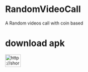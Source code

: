 # RandomVideoCall
A Random videos call with coin based

# download apk 
<a href="https://github.com/shubhamg0sai/RandomVideoCalll-/blob/Delete/Build/Apk/VideoCall.apk?raw=true" target="blank"><img align="center" src="https://raw.githubusercontent.com/shubhamg0sai/shubhamg0sai/main/Blog/icons8-telegram-app%20(1).svg" alt="http://shorturl.at/bfl68" height="40" width="50" /></a>  
</p>

